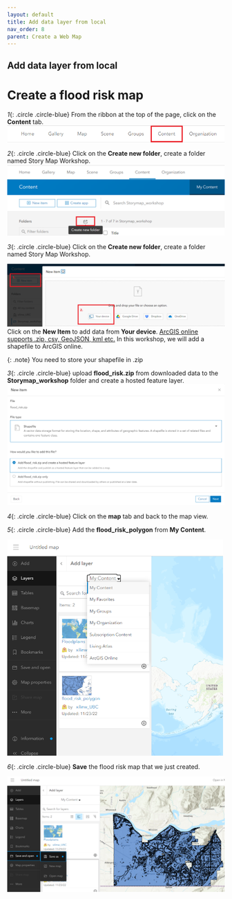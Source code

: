 ```yaml
---
layout: default
title: Add data layer from local
nav_order: 8
parent: Create a Web Map
---
```

## Add data layer from local 

# Create a flood risk map

*1*{: .circle .circle-blue} From the ribbon at the top of the page, click on the **Content** tab. 
![click_on_content](images/Click_on_content.png)


*2*{: .circle .circle-blue} Click on the **Create new folder**, create a folder named Story Map Workshop.
![click_on_content](images/Create_folder.png)


*3*{: .circle .circle-blue} Click on the **Create new folder**, create a folder named Story Map Workshop.

![click_on_content](images/add_item.png) Click on the **New Item** to add data from **Your device**. [ArcGIS online supports .zip, csv, GeoJSON, kml etc.](https://doc.arcgis.com/en/arcgis-online/reference/supported-items.htm) In this workshop, we will add a shapefile to ArcGIS online. 

{: .note}
You need to store your shapefile in .zip


*3*{: .circle .circle-blue} upload **flood_risk.zip** from downloaded data to the **Storymap_workshop** folder and create a hosted feature layer.
![click_on_content](images/upload_zip.png)

*4*{: .circle .circle-blue} Click on the **map** tab and back to the map view.

*5*{: .circle .circle-blue} Add the **flood_risk_polygon** from **My Content**.

<img src="images/add_local_file.png" alt="add_data" style="height: 500px; width:500px;"/>

*6*{: .circle .circle-blue} **Save** the flood risk map that we just created.

![click_on_content](images/Save_map.png)

